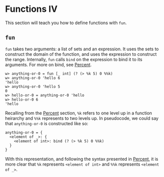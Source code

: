 # Functions IV

This section will teach you how to define functions with `fun`.

## `fun`

`fun` takes two arguments: a list of sets and an expression.  It uses the sets to construct the domain of the function, and uses the expression to construct the range.  Internally, `fun` calls `bind` on the expression to bind it to its arguments. For more on bind, see [Percent](./syntax-2#perent).

```
w> anything-or-0 = fun [_ int] (? (> %k 5) 0 %%k)
w> anything-or-0 'hello 6
'hello
w> anything-or-0 'hello 5
0
w> hello-or-0 = anything-or-0 'hello
w> hello-or-0 6
'hello
```

Recalling from the [Percent](./syntax-2#percent) section, `%k` refers to one level up in a function heirarchy and `%%k` represents to two levels up.  In pseudocode, we could say that `anything-or-0` is constructed like so:

```
anything-or-0 = {
  <element of _>: {
    <element of int>: bind (? (> %k 5) 0 %%k)
  }
}
```

With this representation, and following the syntax presented in [Percent](./syntax-2#percent), it is more clear that `%k` represents `<element of int>` and `%%k` represents `<element of _>`.
